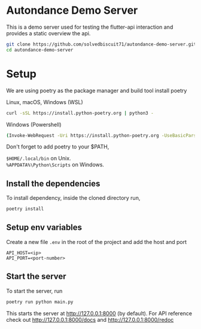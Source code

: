 # Autondance Demo Server

This is a demo server used for testing the flutter-api interaction
and provides a static overview the api.

```bash
git clone https://github.com/solvedbiscuit71/autondance-demo-server.git
cd autondance-demo-server
```

# Setup

We are using poetry as the package manager and build tool install poetry

Linux, macOS, Windows (WSL)
```sh
curl -sSL https://install.python-poetry.org | python3 -
```

Windows (Powershell)
```sh
(Invoke-WebRequest -Uri https://install.python-poetry.org -UseBasicParsing).Content | py -
```

Don't forget to add poetry to your $PATH,


`$HOME/.local/bin` on Unix.  
`%APPDATA%\Python\Scripts` on Windows.

## Install the dependencies

To install dependency, inside the cloned directory run,
```sh
poetry install
```

## Setup env variables

Create a new file `.env` in the root of the project and add the host and port
```
API_HOST=<ip>
API_PORT=<port-number>
```

## Start the server

To start the server, run
```bash
poetry run python main.py
```

This starts the server at http://127.0.0.1:8000 (by default). For API reference check out http://127.0.0.1:8000/docs and http://127.0.0.1:8000/redoc
